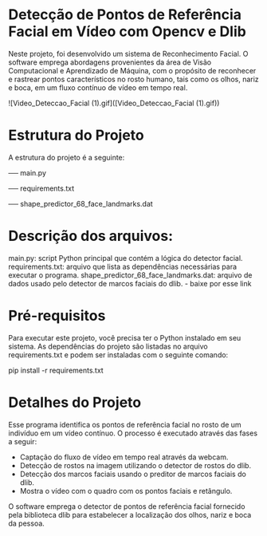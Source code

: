 # Detecção de Pontos de Referência Facial em Vídeo com Opencv e Dlib

Neste projeto, foi desenvolvido um sistema de Reconhecimento Facial.
O software emprega abordagens provenientes da área de Visão Computacional e Aprendizado de Máquina, com o propósito de reconhecer e rastrear pontos característicos no rosto humano, tais como os olhos, nariz e boca, em um fluxo contínuo de vídeo em tempo real.

![Video_Deteccao_Facial (1).gif]([Video_Deteccao_Facial (1).gif))


# Estrutura do Projeto
A estrutura do projeto é a seguinte:

── main.py

── requirements.txt

── shape_predictor_68_face_landmarks.dat

# Descrição dos arquivos:

main.py: script Python principal que contém a lógica do detector facial.
requirements.txt: arquivo que lista as dependências necessárias para executar o programa.
shape_predictor_68_face_landmarks.dat: arquivo de dados usado pelo detector de marcos faciais do dlib. - baixe por esse link

# Pré-requisitos
Para executar este projeto, você precisa ter o Python instalado em seu sistema. As dependências do projeto são listadas no arquivo requirements.txt e podem ser instaladas com o seguinte comando:

pip install -r requirements.txt

# Detalhes do Projeto
Esse programa identifica os pontos de referência facial no rosto de um indivíduo em um vídeo contínuo. O processo é executado através das fases a seguir:
- Captação do fluxo de vídeo em tempo real através da webcam.
- Detecção de rostos na imagem utilizando o detector de rostos do dlib.
- Detecção dos marcos faciais usando o preditor de marcos faciais do dlib.
- Mostra o vídeo com o quadro com os pontos faciais e retângulo.

 O software emprega o detector de pontos de referência facial fornecido pela biblioteca dlib para estabelecer a localização dos olhos, nariz e boca da pessoa.

